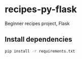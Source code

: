 # recipes-py-flask

Beginner recipes project, Flask

## Install dependencies

```bash
pip install -r requirements.txt
```
